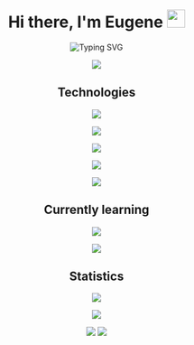 <h1 align="center">Hi there, I'm Eugene <img src="https://github.com/blackcater/blackcater/raw/main/images/Hi.gif" height="32"/></h1>
<p align="center">
  <img src="https://readme-typing-svg.herokuapp.com?font=Roboto&weight=600&pause=1000&color=51F700&center=true&vCenter=true&width=435&height=25&lines=Front-End+developer" alt="Typing SVG" />
</p>
<p align="center">
  <img src="https://capsule-render.vercel.app/api?type=rect&color=gradient&height=1">
</p>
<h2 align="center">Technologies</h1>
<p align="center">
   <img src="https://skillicons.dev/icons?i=html,css,scss,bootstrap,styledcomponents,materialui" display="block"/>
</p>
<p align="center">
   <img src="https://skillicons.dev/icons?i=js,ts,react,redux,jquery,jest,graphql" display="block"/>
</p>
<p align="center">
   <img src="https://skillicons.dev/icons?i=webpack,vite,gulp" display="block"/>
</p>
<p align="center">
   <img src="https://skillicons.dev/icons?i=git,netlify,firebase,apollo" display="block"/>
</p>
<p align="center">
  <img src="https://capsule-render.vercel.app/api?type=rect&color=gradient&height=1">
</p>
<h2 align="center">Currently learning</h1>
<p align="center">
   <img src="https://skillicons.dev/icons?i=nextjs,tailwind,nodejs" display="block"/>
</p>
<p align="center">
  <img src="https://capsule-render.vercel.app/api?type=rect&color=gradient&height=1">
</p>
<h2 align="center">Statistics</h1>
<p align="center" display="flex">
  <img src="https://www.codewars.com/users/eugeneburkovskiy/badges/large">
</p>
<p align="center">
  <img src="http://github-profile-summary-cards.vercel.app/api/cards/profile-details?username=eugeneburkovskiy&theme=chartreuse_dark">
</p>
<p align="center" display="flex">
  <img src="http://github-profile-summary-cards.vercel.app/api/cards/repos-per-language?username=eugeneburkovskiy&theme=chartreuse_dark">
  <img src="http://github-profile-summary-cards.vercel.app/api/cards/stats?username=eugeneburkovskiy&theme=chartreuse_dark">
</p>
